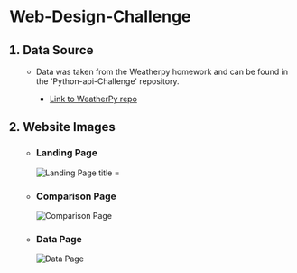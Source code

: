 <h1>Web-Design-Challenge</h1>

<ol>
    <h2><li>Data Source</li></h2>
    <ul>
        <li>Data was taken from the Weatherpy homework and can be found in the 'Python-api-Challenge' repository.</li>
            <ul>
                <li><a href = "https://github.com/UncleBacon/python-api-challenge/tree/master/WeatherPy">Link to WeatherPy repo</a></li>
            </ul>
    </ul>
    <h2><li>Website Images</li></h2>
    <ul>
        <h3><li>Landing Page</li></h3>
        <img src = "https://github.com/UncleBacon/Web-Design-Challenge/blob/master/Images/Landing_page.PNG" alt = "Landing Page title = "Landing Page>
        <h3><li>Comparison Page</li></h3>
        <img src = "https://github.com/UncleBacon/Web-Design-Challenge/blob/master/Images/Comparison_page.PNG" alt = "Comparison Page" title ="Comparison Page">
        <h3><li>Data Page</li></h3>
        <img src = "https://github.com/UncleBacon/Web-Design-Challenge/blob/master/Images/Data_page.PNG" alt = "Data Page" title = "Data Page">
    </ul>
</ol>
    
       

